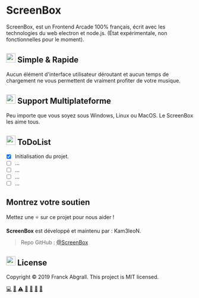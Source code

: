 # ScreenBox
ScreenBox, est un Frontend Arcade 100% français, écrit avec les technologies du web electron et node.js.
(État expérimentale, non fonctionnelles pour le moment).

## <img src="https://cdn.discordapp.com/attachments/611997398410985492/620514068637286400/code.png" width="25"> Simple & Rapide
Aucun élément d'interface utilisateur déroutant et aucun temps de chargement ne vous permettent de vraiment profiter de votre musique.

## <img src="https://cdn.discordapp.com/attachments/611997398410985492/620514068637286400/code.png" width="25"> Support Multiplateforme
Peu importe que vous soyez sous Windows, Linux ou MacOS. Le ScreenBox les aime tous.

## <img src="https://cdn.discordapp.com/attachments/611997398410985492/620514068637286400/code.png" width="25"> ToDoList
- [x] Initialisation du projet.
- [ ] ...
- [ ] ...
- [ ] ...
- [ ] ...

## Montrez votre soutien
Mettez une ⭐️ sur ce projet pour nous aider !

**ScreenBox** est développé et maintenu par : Kam3leoN.
> Repo GitHub : [@ScreenBox](https://github.com/Kam3leoN/ScreenBox/)

## <img src="https://cdn.discordapp.com/attachments/611997398410985492/620514068637286400/code.png" width="25"> License
Copyright © 2019 Franck Abgrall.
This project is MIT licensed.



<a href="#" title="Code">💻</a> <a href="#" title="Documentation">📖</a> <a href="#" title="Tests">⚠️</a> <a href="#" title="Bug reports">🐛</a> <a href="#" title="Maintenance">🚧</a> <a href="#" title="Questions / Réponses">💬</a> <a href="#" title="Ideas, Planning, & Feedback">🤔</a>
